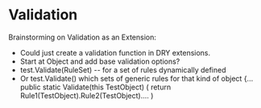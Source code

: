 Validation
==========

Brainstorming on Validation as an Extension:
 * Could just create a validation function in DRY extensions.
 * Start at Object and add base validation options?
 * test.Validate(RuleSet) -- for a set of rules dynamically defined
  * Or test.Validate() which sets of generic rules for that kind of object
      {... 
		public static Validate(this TestObject)
			(
				return  Rule1(TestObject).Rule2(TestObject)....
			)

